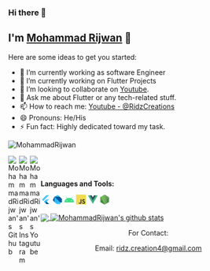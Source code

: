 ### Hi there 👋
## I'm [Mohammad Rijwan](https://ridzcreations.github.io/) 👋

Here are some ideas to get you started:

- 🌱 I’m currently working as software Engineer
- 🔭 I’m currently working on Flutter Projects
- 👯 I’m looking to collaborate on [Youtube](https://www.youtube.com/channel/UCoXamjItgSKtu1j61EB04cg).
- 💬 Ask me about Flutter or any tech-related stuff.
- 📫 How to reach me: [Youtube - @RidzCreations](https://www.youtube.com/channel/UCoXamjItgSKtu1j61EB04cg)
- 😄 Pronouns: He/His
- ⚡ Fun fact: Highly dedicated toward my task.



<p align="left"> <img src="https://komarev.com/ghpvc/?username=MohammadRijwan&label=Views&color=blue&style=plastic" alt="MohammadRijwan" /> </p>

<a href="https://github.com/MohammadRijwan">
  <img align="left" alt="MohammadRijwan's Github" width="22px" src="https://cdn.jsdelivr.net/npm/simple-icons@v3/icons/github.svg" />
</a>

<a href="https://www.instagram.com/ridz.creations/">
  <img align="left" alt="MohammadRijwan's Instagram" width="22px" src="https://cdn.jsdelivr.net/npm/simple-icons@v3/icons/instagram.svg" />
</a>
<a href="https://www.youtube.com/channel/UCoXamjItgSKtu1j61EB04cg">
  <img align="left" alt="MohammadRijwan's Youtube" width="22px" src="https://cdn.jsdelivr.net/npm/simple-icons@v3/icons/youtube.svg" />
</a>

<br/>
<br/>


**Languages and Tools:**  

<code><img height="20" src="https://raw.githubusercontent.com/github/explore/80688e429a7d4ef2fca1e82350fe8e3517d3494d/topics/flutter/flutter.png"></code>
<code><img height="20" src="https://raw.githubusercontent.com/github/explore/80688e429a7d4ef2fca1e82350fe8e3517d3494d/topics/dart/dart.png"></code>
<code><img height="20" src="https://raw.githubusercontent.com/github/explore/80688e429a7d4ef2fca1e82350fe8e3517d3494d/topics/android/android.png"></code>
<code><img height="20" src="https://raw.githubusercontent.com/github/explore/80688e429a7d4ef2fca1e82350fe8e3517d3494d/topics/javascript/javascript.png"></code>
<code><img height="20" src="https://raw.githubusercontent.com/github/explore/80688e429a7d4ef2fca1e82350fe8e3517d3494d/topics/vue/vue.png"></code>
<code><img height="20" src="https://raw.githubusercontent.com/github/explore/80688e429a7d4ef2fca1e82350fe8e3517d3494d/topics/nodejs/nodejs.png"></code>    

<a href="https://github.com/MohammadRijwan">
  <img align="center" src="https://github-readme-stats.vercel.app/api/top-langs/?username=MohammadRijwan&theme=light&hide_langs_below=1" />

<a href="https://github.com/MohammadRijwan">
 <img align="center" src="https://github-readme-stats.vercel.app/api?username=MohammadRijwan&show_icons=true&theme=light&line_height=27" alt="MohammadRijwan's github stats"/>
</a>

<div align="center">

For Contact: 
  
  Email: ridz.creation4@gmail.com

</div>


